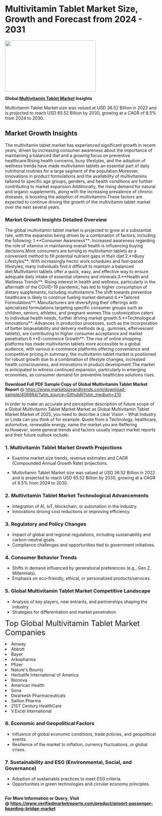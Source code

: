 <H1>Multivitamin Tablet Market Size, Growth and Forecast from 2024 - 2031</H1><img class="aligncenter size-medium wp-image-584254" src="https://thirdeyenews.in/wp-content/uploads/2024/09/Global-Market-Research-300x168.jpeg" alt="" width="300" height="168" /><p><strong>Global&nbsp;<a href="https://www.marketsizeandtrends.com/download-sample/406884/?utm_source=Github8j?utm_medium=210">Multivitamin Tablet Market</a> Insights</strong></p><p>Multivitamin Tablet Market size was valued at USD 36.52 Billion in 2022 and is projected to reach USD 65.52 Billion by 2030, growing at a CAGR of 8.5% from 2024 to 2030.</p><p><h2>Market Growth Insights</h2> The multivitamin tablet market has experienced significant growth in recent years, driven by increasing consumer awareness about the importance of maintaining a balanced diet and a growing focus on preventive healthcare.Rising health concerns, busy lifestyles, and the adoption of wellness trends have made multivitamin tablets an essential part of daily nutritional routines for a large segment of the population.Moreover, innovations in product formulations and the availability of multivitamins tailored to specific age groups, genders, and health conditions are further contributing to market expansion.Additionally, the rising demand for natural and organic supplements, along with the increasing prevalence of chronic diseases, is boosting the adoption of multivitamins.These factors are expected to continue driving the growth of the multivitamin tablet market over the next several years.<h3>Market Growth Insights Detailed Overview</h3> The global multivitamin tablet market is projected to grow at a substantial rate, with the expansion being driven by a combination of factors, including the following: 1.**Consumer Awareness**: Increased awareness regarding the role of vitamins in maintaining overall health is influencing buying decisions.More consumers are turning to multivitamin tablets as a convenient method to fill potential nutrient gaps in their diet.2.**Busy Lifestyles**: With increasingly hectic work schedules and fast-paced lifestyles, many individuals find it difficult to maintain a balanced diet.Multivitamin tablets offer a quick, easy, and effective way to ensure adequate daily intake of essential vitamins and minerals.3.**Health and Wellness Trends**: Rising interest in health and wellness, particularly in the aftermath of the COVID-19 pandemic, has led to higher consumption of dietary supplements, including multivitamins.The shift towards preventive healthcare is likely to continue fueling market demand.4.**Tailored Formulations**: Manufacturers are diversifying their offerings with specialized formulations targeting specific consumer groups such as children, seniors, athletes, and pregnant women.This customization caters to individual health needs, further driving market growth.5.**Technological Innovations**: Advances in production processes, such as the incorporation of better bioavailability and delivery methods (e.g., gummies, effervescent tablets), are contributing to higher consumer acceptance and market penetration.6.**E-commerce Growth**: The rise of online shopping platforms has made multivitamin tablets more accessible to a global audience, with various e-commerce platforms offering convenience and competitive pricing.In summary, the multivitamin tablet market is positioned for robust growth due to a combination of lifestyle changes, increased health consciousness, and innovations in product development.The market is anticipated to witness continued expansion, particularly in emerging economies, as consumer demand for preventive healthcare solutions rises.<p><span class=""><strong>Download Full PDF Sample Copy of Global Multivitamin Tablet Market Report</strong> @ <a href="https://www.marketsizeandtrends.com/download-sample/406884/?utm_source=Github8j?utm_medium=210" target="_blank">https://www.marketsizeandtrends.com/download-sample/406884/?utm_source=Github8j?utm_medium=210</a></span></p><p>In order to make an accurate and perceptive description of future scope of a Global&nbsp;Multivitamin Tablet Market Market as Global&nbsp;Multivitamin Tablet Market Market of 2025, you need to describe a clear Vision &ndash; What Industry or Linda can you think of for example: Quote from a Technology, healthcare, automotive, renewable energy, name the market you are Reffering to.However, some general trends and factors usually impact market reports and their future outlook include:</p><h3>1.&nbsp;<strong>Multivitamin Tablet Market Growth Projections</strong></h3><ul><li>Examine market size trends, revenue estimates and CAGR (Compounded Annual Growth Rate) projections.</li><li><p>Multivitamin Tablet Market size was valued at USD 36.52 Billion in 2022 and is projected to reach USD 65.52 Billion by 2030, growing at a CAGR of 8.5% from 2024 to 2030.</p></li></ul><h3>2.&nbsp;<strong>Multivitamin Tablet Market Technological Advancements</strong></h3><ul><li>Integration of AI, IoT, blockchain, or automation in the industry.</li><li>Innovations driving cost reductions or improving efficiency.</li></ul><h3>3.&nbsp;<strong>Regulatory and Policy Changes</strong></h3><ul><li>Impact of global and regional regulations, including sustainability and carbon-neutral goals.</li><li>Compliance challenges and opportunities tied to government initiatives.</li></ul><h3>4.&nbsp;<strong>Consumer Behavior Trends</strong></h3><ul><li>Shifts in demand influenced by generational preferences (e.g., Gen Z, Millennials).</li><li>Emphasis on eco-friendly, ethical, or personalized products/services.</li></ul><h3>5.&nbsp;<strong>Global Multivitamin Tablet Market Competitive Landscape</strong></h3><ul><li>Analysis of key players, new entrants, and partnerships shaping the industry.</li><li>Strategies for differentiation and market penetration.</li></ul><p data-pm-slice="1 1 []"><span style="color: inherit; font-family: inherit; font-size: 25px;">Top Global Multivitamin Tablet Market Companies</span></p><div class="" data-test-id=""><p><li>Amway</li><li> Abbott</li><li> Bayer</li><li> Arkopharma</li><li> Pfizer</li><li> Nature's Bounty</li><li> Herbalife International of America</li><li> Bionova</li><li> American Health</li><li> Sona</li><li> Dwarkesh Pharmaceuticals</li><li> Saillon Pharma</li><li> 21ST Century HealthCare</li><li> V.Excel International</li></p></div><h3>6.&nbsp;<strong>Economic and Geopolitical Factors</strong></h3><ul><li>Influence of global economic conditions, trade policies, and geopolitical events.</li><li>Resilience of the market to inflation, currency fluctuations, or global crises.</li></ul><h3>7.&nbsp;<strong>Sustainability and ESG (Environmental, Social, and Governance)</strong></h3><ul><li>Adoption of sustainable practices to meet ESG criteria.</li><li>Opportunities in green technologies and circular economy principles.</li></ul><h2><strong style="font-size: 14px;">For More Information or Query, Visit @&nbsp;</strong><a style="background-color: #ffffff; font-size: 14px;" href="https://www.marketsizeandtrends.com/report/multivitamin-tablet-market/" target="_blank">https://www.verifiedmarketreports.com/product/airport-passenger-boarding-bridge-market</a></h2>